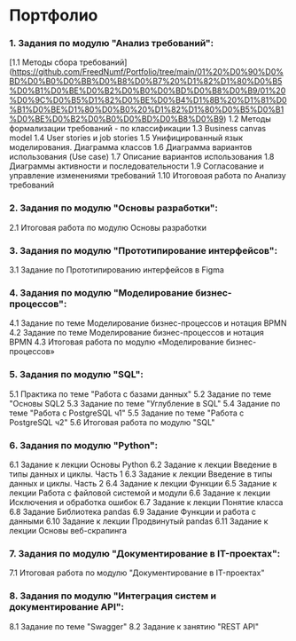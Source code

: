 # Портфолио

### 1. Задания по модулю "Анализ требований":

[1.1 Методы сбора требований] (https://github.com/FreedNumf/Portfolio/tree/main/01%20%D0%90%D0%BD%D0%B0%D0%BB%D0%B8%D0%B7%20%D1%82%D1%80%D0%B5%D0%B1%D0%BE%D0%B2%D0%B0%D0%BD%D0%B8%D0%B9/01%20%D0%9C%D0%B5%D1%82%D0%BE%D0%B4%D1%8B%20%D1%81%D0%B1%D0%BE%D1%80%D0%B0%20%D1%82%D1%80%D0%B5%D0%B1%D0%BE%D0%B2%D0%B0%D0%BD%D0%B8%D0%B9)
1.2 Методы формализации требований - по классификации
1.3 Business canvas model
1.4 User stories и job stories
1.5 Унифицированный язык моделирования. Диаграмма классов
1.6 Диаграмма вариантов использования (Use case)
1.7 Описание вариантов использования
1.8 Диаграммы активности и последовательности
1.9 Согласование и управление изменениями требований
1.10 Итоговоая работа по Анализу требований

### 2. Задания по модулю "Основы разработки":

2.1 Итоговая работа по модулю Основы разработки

### 3. Задания по модулю "Прототипирование интерфейсов":

3.1 Задание по Прототипированию интерфейсов в Figma

### 4. Задания по модулю "Моделирование бизнес-процессов":

4.1 Задание по теме Моделирование бизнес-процессов и нотация BPMN
4.2 Задание по теме Моделирование бизнес-процессов и нотация BPMN 
4.3 Итоговая работа по модулю «Моделирование бизнес-процессов»

### 5. Задания по модулю "SQL":

5.1 Практика по теме "Работа с базами данных"
5.2 Задание по теме "Основы SQL2
5.3 Задание по теме "Углубление в SQL"
5.4 Задание по теме "Работа с PostgreSQL ч1"
5.5 Задание по теме "Работа с PostgreSQL ч2"
5.6 Итоговая работа по модулю "SQL"

### 6. Задания по модулю "Python":

6.1 Задание к лекции Основы Python
6.2 Задание к лекции Введение в типы данных и циклы. Часть 1
6.3 Задание к лекции Введение в типы данных и циклы. Часть 2
6.4 Задание к лекции Функции
6.5 Задание к лекции Работа с файловой системой и модули
6.6 Задание к лекции Исключения и обработка ошибок
6.7 Задание к лекции Понятие класса
6.8 Задание Библиотека pandas
6.9 Задание Функции и работа с данными
6.10 Задание к лекции Продвинутый pandas
6.11 Задание к лекции Основы веб-скрапинга

### 7. Задания по модулю "Документирование в IT-проектах":

7.1 Итоговая работа по модулю "Документирование в IT-проектах"

### 8. Задания по модулю "Интеграция систем и документирование API":

8.1 Задание по теме "Swagger"
8.2 Задание к занятию "REST API"
